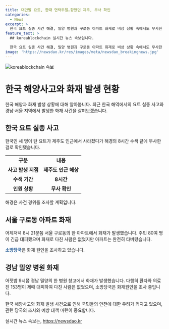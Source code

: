 ```yaml
---
title: 대만발 요트, 한때 연락두절…향했던 제주, 무사 확인
categories:
  - News
excerpt: >
  한국 요트 실종 사건 해결, 밀양 병원과 구로동 아파트 화재로 비상 상황 속에서도 무사한 대피. 해경의 8시간 수색 끝에 실종한 요트 탑승자 3명은 무사한 것으로 확인됐다. 밀양 병원과 구로동 아파트에서도 화재가 발생했지만 다행히 다친 사람은 없었다. 사건들의 원인과 경위에 대한 현재 조사가 진행 중이다. (150자)
feature_text: >
  ## koreablockchain 실시간 뉴스 속보입니다.

  한국 요트 실종 사건 해결, 밀양 병원과 구로동 아파트 화재로 비상 상황 속에서도 무사한 대피. 해경의 8시간 수색 끝에 실종한 요트 탑승자 3명은 무사한 것으로 확인됐다. 밀양 병원과 구로동 아파트에서도 화재가 발생했지만 다행히 다친 사람은 없었다. 사건들의 원인과 경위에 대한 현재 조사가 진행 중이다. (150자)
image: 'https://newsdao.kr/res/images/meta/newsdao_breakingnews.jpg'
---
```


<p><img src="https://newsdao.kr/res/images/meta/newsdao_breakingnews.jpg" alt="koreablockchain 속보" /></p>

<h1>한국 해양사고와 화재 발생 현황</h1>

<p data-ke-size="size16">한국 해양과 화재 발생 상황에 대해 알아봅니다. 최근 한국 해역에서의 요트 실종 사고와 경남·서울 지역에서 발생한 화재 사건을 살펴보겠습니다.</p>

<h2 data-ke-size="size26">한국 요트 실종 사고</h2>

<p data-ke-size="size16">한국인 세 명이 탄 요트가 제주도 인근에서 사라졌다가 해경의 8시간 수색 끝에 무사한 걸로 확인됐습니다.</p>

<table>
  <tr>
    <td style="text-align: center; height: 17px;"><b>구분</b></td>
    <td style="text-align: center; height: 17px;"><b>내용</b></td>
  </tr>
  <tr>
    <td style="text-align: center; height: 17px;"><b>사고 발생 지점</b></td>
    <td style="text-align: center; height: 17px;"><b>제주도 인근 해상</b></td>
  </tr>
  <tr>
    <td style="text-align: center; height: 17px;"><b>수색 기간</b></td>
    <td style="text-align: center; height: 17px;"><b>8시간</b></td>
  </tr>
  <tr>
    <td style="text-align: center; height: 17px;"><b>인원 상황</b></td>
    <td style="text-align: center; height: 17px;"><b>무사 확인</b></td>
  </tr>
</table>

<p data-ke-size="size16">해경은 사건 경위를 조사할 계획입니다.</p>

<h2 data-ke-size="size26">서울 구로동 아파트 화재</h2>

<p data-ke-size="size16">어제저녁 8시 21분쯤 서울 구로동의 한 아파트에서 화재가 발생했습니다. 주민 80여 명이 긴급 대피했으며 화재로 다친 사람은 없었지만 아파트는 완전히 타버렸습니다.</p>

<p data-ke-size="size16"><b><span style="color: #1a5490;">소방당국</span></b>은 화재 원인을 조사하고 있습니다.</p>

<h2 data-ke-size="size26">경남 밀양 병원 화재</h2>

<p data-ke-size="size16">어젯밤 9시쯤 경남 밀양의 한 병원 창고에서 화재가 발생했습니다. 다행히 환자와 의료진 153명이 제때 대피하여 다친 사람은 없었으며, 소방당국은 화재원인을 조사 중입니다.</p>

<p data-ke-size="size16">한국 해양사고와 화재 발생 사건으로 인해 국민들의 안전에 대한 우려가 커지고 있으며, 관련 당국의 조사와 예방 대책 마련이 중요합니다.</p>
실시간 뉴스 속보는, <a href="https://newsdao.kr" rel="dofollow">https://newsdao.kr</a>


